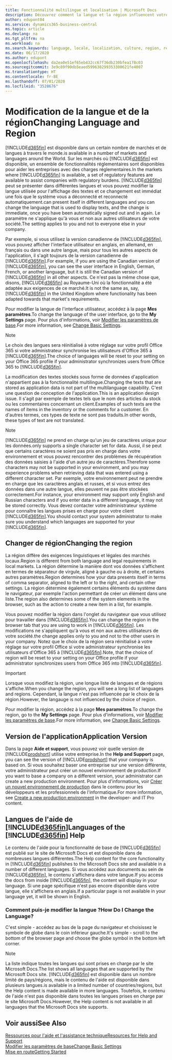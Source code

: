 ```yaml
---
title: Fonctionnalité multilingue et localisation | Microsoft Docs
description: Découvrez comment la langue et la région influencent votre expérience dans Business Central.
author: edupont04
ms.service: dynamics365-business-central
ms.topic: article
ms.devlang: na
ms.tgt_pltfrm: na
ms.workload: na
ms.search.keywords: language, locale, localization, culture, region, regional settings
ms.date: 06/17/2020
ms.author: edupont
ms.openlocfilehash: da2ea0e51ef65eb432cc67f36db230bfea178c03
ms.sourcegitcommit: 3e9c89f90db5eaed599630299353300621fe4007
ms.translationtype: HT
ms.contentlocale: fr-BE
ms.lasthandoff: 07/01/2020
ms.locfileid: "3528676"
---
```

# <a name="changing-language-and-region"></a><span data-ttu-id="ae14f-103">Modification de la langue et de la région</span><span class="sxs-lookup"><span data-stu-id="ae14f-103">Changing Language and Region</span></span>

[!INCLUDE[d365fin](includes/d365fin_md.md)] <span data-ttu-id="ae14f-104">est disponible dans un certain nombre de marchés et de langues à travers le monde.</span><span class="sxs-lookup"><span data-stu-id="ae14f-104">is available in a number of markets and languages around the World.</span></span> <span data-ttu-id="ae14f-105">Sur les marchés où [!INCLUDE[d365fin](includes/d365fin_md.md)] est disponible, un ensemble de fonctionnalités réglementaires sont disponibles pour aider les entreprises avec des charges réglementaires.</span><span class="sxs-lookup"><span data-stu-id="ae14f-105">In the markets where [!INCLUDE[d365fin](includes/d365fin_md.md)] is available, a set of regulatory features are available to assist companies with regulatory burdens.</span></span> [!INCLUDE[d365fin](includes/d365fin_md.md)] <span data-ttu-id="ae14f-106">peut se présenter dans différentes langues et vous pouvez modifier la langue utilisée pour l'affichage des textes et ce changement est immédiat une fois que le système vous a déconnecté et reconnecté automatiquement.</span><span class="sxs-lookup"><span data-stu-id="ae14f-106">can present itself in different languages and you can change the language that is used to display texts, and the change is immediate, once you have been automatically signed out and in again.</span></span> <span data-ttu-id="ae14f-107">Le paramètre ne s'applique qu'à vous et non aux autres utilisateurs de votre société.</span><span class="sxs-lookup"><span data-stu-id="ae14f-107">The setting applies to you and not to everyone else in your company.</span></span>  

<span data-ttu-id="ae14f-108">Par exemple, si vous utilisez la version canadienne de [!INCLUDE[d365fin](includes/d365fin_md.md)], vous pouvez afficher l'interface utilisateur en anglais, en allemand, en français ou dans une autre langue, mais pour tous les autres aspects de l'application, il s'agit toujours de la version canadienne de [!INCLUDE[d365fin](includes/d365fin_md.md)].</span><span class="sxs-lookup"><span data-stu-id="ae14f-108">For example, if you are using the Canadian version of [!INCLUDE[d365fin](includes/d365fin_md.md)], you can see the user interface in English, German, French, or another language, but it is still the Canadian version of [!INCLUDE[d365fin](includes/d365fin_md.md)] in all other aspects.</span></span> <span data-ttu-id="ae14f-109">Ce n'est pas la même chose que, disons, [!INCLUDE[d365fin](includes/d365fin_md.md)] au Royaume-Uni où la fonctionnalité a été adaptée aux exigences de ce marché.</span><span class="sxs-lookup"><span data-stu-id="ae14f-109">It is not the same as, say, [!INCLUDE[d365fin](includes/d365fin_md.md)] in the United Kingdom where functionality has been adapted towards that market's requirements.</span></span>  

<span data-ttu-id="ae14f-110">Pour modifier la langue de l'interface utilisateur, accédez à la page **Mes paramètres**.</span><span class="sxs-lookup"><span data-stu-id="ae14f-110">To change the language of the user interface, go to the **My Settings** page.</span></span> <span data-ttu-id="ae14f-111">Pour plus d'informations, voir [Modifier les paramètres de base](ui-change-basic-settings.md#language).</span><span class="sxs-lookup"><span data-stu-id="ae14f-111">For more information, see [Change Basic Settings](ui-change-basic-settings.md#language).</span></span> 

> [!NOTE]  
> <span data-ttu-id="ae14f-112">Le choix des langues sera réinitialisé à votre réglage sur votre profil Office 365 si votre administrateur synchronise les utilisateurs d'Office 365 à [!INCLUDE[d365fin](includes/d365fin_md.md)].</span><span class="sxs-lookup"><span data-stu-id="ae14f-112">The choice of languages will be reset to your setting on your Office 365 profile if your administrator synchronizes users from Office 365 to [!INCLUDE[d365fin](includes/d365fin_md.md)].</span></span>

<span data-ttu-id="ae14f-113">La modification des textes stockés sous forme de données d'application n'appartient pas à la fonctionnalité multilingue.</span><span class="sxs-lookup"><span data-stu-id="ae14f-113">Changing the texts that are stored as application data is not part of the multilanguage capability.</span></span> <span data-ttu-id="ae14f-114">C'est une question de conception de l'application.</span><span class="sxs-lookup"><span data-stu-id="ae14f-114">This is an application design issue.</span></span> <span data-ttu-id="ae14f-115">Il s'agit par exemple de textes tels que le nom des articles du stock ou les commentaires concernant un client.</span><span class="sxs-lookup"><span data-stu-id="ae14f-115">Examples of such texts are the names of items in the inventory or the comments for a customer.</span></span> <span data-ttu-id="ae14f-116">En d'autres termes, ces types de texte ne sont pas traduits.</span><span class="sxs-lookup"><span data-stu-id="ae14f-116">In other words, these types of text are not translated.</span></span>  

> [!NOTE]  
> [!INCLUDE[d365fin](includes/d365fin_md.md)] <span data-ttu-id="ae14f-117">ne prend en charge qu'un jeu de caractères unique pour les données.</span><span class="sxs-lookup"><span data-stu-id="ae14f-117">only supports a single character set for data.</span></span> <span data-ttu-id="ae14f-118">Aussi, il se peut que certains caractères ne soient pas pris en charge dans votre environnement et vous pouvez rencontrer des problèmes de récupération des données saisies à l'aide d'un autre jeu de caractères.</span><span class="sxs-lookup"><span data-stu-id="ae14f-118">Therefore some characters may not be supported in your environment, and you may experience problems when retrieving data that was entered using a different character set.</span></span> <span data-ttu-id="ae14f-119">Par exemple, votre environnement peut ne prendre en charge que les caractères anglais et russes, et si vous entrez des données dans une autre langue, elles peuvent ne pas être stockées correctement.</span><span class="sxs-lookup"><span data-stu-id="ae14f-119">For instance, your environment may support only English and Russian characters and if you enter data in a different language, it may not be stored correctly.</span></span> <span data-ttu-id="ae14f-120">Vous devez contacter votre administrateur système pour connaître les langues prises en charge pour votre client [!INCLUDE[d365fin](includes/d365fin_md.md)].</span><span class="sxs-lookup"><span data-stu-id="ae14f-120">You should contact your system administrator to make sure you understand which languages are supported for your [!INCLUDE[d365fin](includes/d365fin_md.md)].</span></span>  

## <a name="changing-the-region"></a><span data-ttu-id="ae14f-121">Changer de région</span><span class="sxs-lookup"><span data-stu-id="ae14f-121">Changing the region</span></span>
<span data-ttu-id="ae14f-122">La région diffère des exigences linguistiques et légales des marchés locaux.</span><span class="sxs-lookup"><span data-stu-id="ae14f-122">Region is different from both language and legal requirements in local markets.</span></span> <span data-ttu-id="ae14f-123">La région détermine la manière dont vos données s'affichent en termes de séparateur de virgule, aligné à gauche ou à droite, et certains autres paramètres.</span><span class="sxs-lookup"><span data-stu-id="ae14f-123">Region determines how your data presents itself in terms of comma separator, aligned to the left or to the right, and certain other settings.</span></span> <span data-ttu-id="ae14f-124">La région détermine également certains éléments du système dans le navigateur, par exemple l'action permettant de créer un élément dans une liste.</span><span class="sxs-lookup"><span data-stu-id="ae14f-124">The region also determines some of the system elements in the browser, such as the action to create a new item in a list, for example.</span></span>  

<span data-ttu-id="ae14f-125">Vous pouvez modifier la région dans l'onglet du navigateur que vous utilisez pour travailler dans [!INCLUDE[d365fin](includes/d365fin_md.md)].</span><span class="sxs-lookup"><span data-stu-id="ae14f-125">You can change the region in the browser tab that you are using to work in [!INCLUDE[d365fin](includes/d365fin_md.md)].</span></span> <span data-ttu-id="ae14f-126">Les modifications ne s'appliquent qu'à vous et non aux autres utilisateurs de votre société.</span><span class="sxs-lookup"><span data-stu-id="ae14f-126">the change applies only to you and not to the other users in your company.</span></span>  <span data-ttu-id="ae14f-127">Notez que le choix de la région sera réinitialisé à votre réglage sur votre profil Office si votre administrateur synchronise les utilisateurs d'Office 365 à [!INCLUDE[d365fin](includes/d365fin_md.md)].</span><span class="sxs-lookup"><span data-stu-id="ae14f-127">Note, that the choice of region will be reset to your setting on your Office profile if your administrator synchronizes users from Office 365 into [!INCLUDE[d365fin](includes/d365fin_md.md)].</span></span>

> [!IMPORTANT]  
>  <span data-ttu-id="ae14f-128">Lorsque vous modifiez la région, une longue liste de langues et de régions s'affiche.</span><span class="sxs-lookup"><span data-stu-id="ae14f-128">When you change the region, you will see a long list of languages and regions.</span></span> <span data-ttu-id="ae14f-129">Cependant, la langue n'est pas influencée par le choix de la région.</span><span class="sxs-lookup"><span data-stu-id="ae14f-129">However, the langauge is not influenced by the choice of region.</span></span>  

<span data-ttu-id="ae14f-130">Pour modifier la région, accédez à la page **Mes paramètres**.</span><span class="sxs-lookup"><span data-stu-id="ae14f-130">To change the region, go to the **My Settings** page.</span></span> <span data-ttu-id="ae14f-131">Pour plus d'informations, voir [Modifier les paramètres de base](ui-change-basic-settings.md).</span><span class="sxs-lookup"><span data-stu-id="ae14f-131">For more information, see [Change Basic Settings](ui-change-basic-settings.md).</span></span>  

## <a name="application-version"></a><span data-ttu-id="ae14f-132">Version de l'application</span><span class="sxs-lookup"><span data-stu-id="ae14f-132">Application Version</span></span>

<span data-ttu-id="ae14f-133">Dans la page **Aide et support**, vous pouvez voir quelle version de [!INCLUDE[prodshort](includes/prodshort.md)] utilise votre entreprise.</span><span class="sxs-lookup"><span data-stu-id="ae14f-133">In the **Help and Support** page, you can see the version of [!INCLUDE[prodshort](includes/prodshort.md)] that your company is based on.</span></span> <span data-ttu-id="ae14f-134">Si vous souhaitez baser une entreprise sur une version différente, votre administrateur peut créer un nouvel environnement de production.</span><span class="sxs-lookup"><span data-stu-id="ae14f-134">If you want to base a company on a different version, your administrator can create a new production environment.</span></span> <span data-ttu-id="ae14f-135">Pour plus d'informations, voir [Créer un nouvel environnement de production](/dynamics365/business-central/dev-itpro/administration/tenant-admin-center-environments#create-a-new-production-environment) dans le contenu pour les développeurs et les professionnels de l'informatique.</span><span class="sxs-lookup"><span data-stu-id="ae14f-135">For more information, see [Create a new production environment](/dynamics365/business-central/dev-itpro/administration/tenant-admin-center-environments#create-a-new-production-environment) in the developer- and IT Pro content.</span></span>  

## <a name="languages-of-the-d365fin-help"></a><span data-ttu-id="ae14f-136">Langues de l'aide de [!INCLUDE[d365fin](includes/d365fin_md.md)]</span><span class="sxs-lookup"><span data-stu-id="ae14f-136">Languages of the [!INCLUDE[d365fin](includes/d365fin_md.md)] Help</span></span>
<span data-ttu-id="ae14f-137">Le contenu de l'aide pour la fonctionnalité de base de [!INCLUDE[d365fin](includes/d365fin_md.md)] est publié sur le site de Microsoft Docs et est disponible dans de nombreuses langues différentes.</span><span class="sxs-lookup"><span data-stu-id="ae14f-137">The Help content for the core functionality in [!INCLUDE[d365fin](includes/d365fin_md.md)] publishes to the Microsoft Docs site and available in a number of different languages.</span></span> <span data-ttu-id="ae14f-138">Si vous accédez aux documents au sein de [!INCLUDE[d365fin](includes/d365fin_md.md)], le contenu s'affichera dans votre langue.</span><span class="sxs-lookup"><span data-stu-id="ae14f-138">If you access the docs from inside [!INCLUDE[d365fin](includes/d365fin_md.md)], the content will display in your language.</span></span> <span data-ttu-id="ae14f-139">Si une page spécifique n'est pas encore disponible dans votre langue, elle s'affichera en anglais.</span><span class="sxs-lookup"><span data-stu-id="ae14f-139">If a particular page is not available in your language yet, it will be shown in English.</span></span>

### <a name="how-do-i-change-the-language"></a><span data-ttu-id="ae14f-140">Comment puis-je modifier la langue ?</span><span class="sxs-lookup"><span data-stu-id="ae14f-140">How Do I Change the Language?</span></span>
<span data-ttu-id="ae14f-141">C'est simple - accédez au bas de la page du navigateur et choisissez le symbole de globe dans le coin inférieur gauche.</span><span class="sxs-lookup"><span data-stu-id="ae14f-141">It's simple - scroll to the bottom of the browser page and choose the globe symbol in the bottom left corner.</span></span>

> [!NOTE]  
> <span data-ttu-id="ae14f-142">La liste indique toutes les langues qui sont prises en charge par le site Microsoft Docs.</span><span class="sxs-lookup"><span data-stu-id="ae14f-142">The list shows all languages that are supported by the Microsoft Docs site.</span></span> [!INCLUDE[d365fin](includes/d365fin_md.md)] <span data-ttu-id="ae14f-143">est disponible dans un nombre limité de pays/régions, mais le contenu de l'aide est disponible dans plusieurs langues.</span><span class="sxs-lookup"><span data-stu-id="ae14f-143">is available in a limited number of countries/regions, but the Help content is made available in more languages.</span></span> <span data-ttu-id="ae14f-144">Toutefois, le contenu de l'aide n'est pas disponible dans toutes les langues prises en charge par le site Microsoft Docs.</span><span class="sxs-lookup"><span data-stu-id="ae14f-144">However, the Help content is not available in all languages that the Microsoft Docs site supports.</span></span>

## <a name="see-also"></a><span data-ttu-id="ae14f-145">Voir aussi</span><span class="sxs-lookup"><span data-stu-id="ae14f-145">See Also</span></span>

[<span data-ttu-id="ae14f-146">Ressources pour l'aide et l'assistance technique</span><span class="sxs-lookup"><span data-stu-id="ae14f-146">Resources for Help and Support</span></span>](product-help-and-support.md)  
[<span data-ttu-id="ae14f-147">Modifier les paramètres de base</span><span class="sxs-lookup"><span data-stu-id="ae14f-147">Change Basic Settings</span></span>](ui-change-basic-settings.md)  
[<span data-ttu-id="ae14f-148">Mise en route</span><span class="sxs-lookup"><span data-stu-id="ae14f-148">Getting Started</span></span>](product-get-started.md)  
